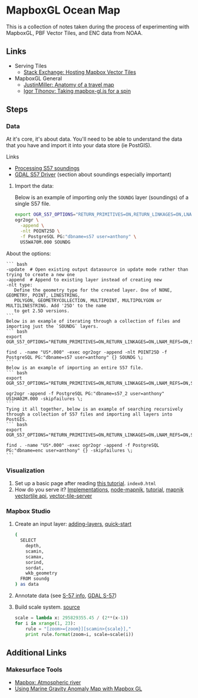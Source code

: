 # MapboxGL Ocean Map

This is a collection of notes taken during the process of experimenting with MapboxGL, PBF Vector Tiles, and ENC data from NOAA.

## Links

* Serving Tiles
  * [Stack Exchange: Hosting Mapbox Vector Tiles](http://gis.stackexchange.com/questions/125037/self-hosting-mapbox-vector-tiles)
* MapboxGL General
  * [JustinMiller: Anatomy of a travel map](http://justinmiller.io/posts/2015/01/20/anatomy-of-a-travel-map/)
  * [Igor Tihonov: Taking mapbox-gl.js for a spin](http://igortihonov.com/2014/10/21/taking-mapbox-gl-for-a-spin/)

## Steps

### Data

At it's core, it's about data. You'll need to be able to understand the data that you have and import it into your data store (ie PostGIS).

Links
* [Processing S57 soundings](http://blog.perrygeo.net/2005/12/03/hello-world/)
* [GDAL S57 Driver](http://www.gdal.org/drv_s57.html) (section about soundings especially important)



1. Import the data:

    Below is an example of importing only the `SOUNDG` layer (soundings) of a single S57 file.
    ``` bash
    export OGR_S57_OPTIONS="RETURN_PRIMITIVES=ON,RETURN_LINKAGES=ON,LNAM_REFS=ON,SPLIT_MULTIPOINT=ON,ADD_SOUNDG_DEPTH=ON"
    ogr2ogr \
      -append \
      -nlt POINT25D \
      -f PostgreSQL PG:"dbname=s57 user=anthony" \
      US5WA70M.000 SOUNDG
    ```
About the options:

    ``` bash
    -update  # Open existing output datasource in update mode rather than trying to create a new one
    -append  # Append to existing layer instead of creating new
    -nlt type:
       Define the geometry type for the created layer. One of NONE, GEOMETRY, POINT, LINESTRING,
       POLYGON, GEOMETRYCOLLECTION, MULTIPOINT, MULTIPOLYGON or MULTILINESTRING. Add '25D' to the name
       to get 2.5D versions.
    ```
    Below is an example of iterating through a collection of files and importing just the `SOUNDG` layers.
    ``` bash
    export OGR_S57_OPTIONS="RETURN_PRIMITIVES=ON,RETURN_LINKAGES=ON,LNAM_REFS=ON,SPLIT_MULTIPOINT=ON,ADD_SOUNDG_DEPTH=ON"

    find . -name "US*.000" -exec ogr2ogr -append -nlt POINT25D -f PostgreSQL PG:"dbname=s57 user=anthony" {} SOUNDG \;
    ```
    Below is an example of importing an entire S57 file.
    ``` bash
    export OGR_S57_OPTIONS="RETURN_PRIMITIVES=ON,RETURN_LINKAGES=ON,LNAM_REFS=ON,SPLIT_MULTIPOINT=ON,ADD_SOUNDG_DEPTH=ON"

    ogr2ogr -append -f PostgreSQL PG:"dbname=s57_2 user=anthony" US1HA02M.000 -skipfailures \;
    ```
    Tying it all together, below is an example of searching recursively through a collection of S57 files and importing all layers into PostGIS.
    ``` bash
    export OGR_S57_OPTIONS="RETURN_PRIMITIVES=ON,RETURN_LINKAGES=ON,LNAM_REFS=ON,SPLIT_MULTIPOINT=ON,ADD_SOUNDG_DEPTH=ON"

    find . -name "US*.000" -exec ogr2ogr -append -f PostgreSQL PG:"dbname=enc user=anthony" {} -skipfailures \;
    ```

### Visualization

1. Set up a basic page after reading [this tutorial](https://gist.github.com/mapmeld/8866414b7fc8940e8540).  `index0.html`
1. How do you serve it?  [Implementations](https://github.com/mapbox/vector-tile-spec/wiki/Implementations), [node-mapnik](https://github.com/mapnik/node-mapnik), [tutorial](http://www.sparkgeo.com/labs/big/), [mapnik vectortile api](https://github.com/mapnik/node-mapnik/blob/master/docs/VectorTile.md), [vector-tile-server](https://github.com/artemp/vector-tile-server)

### Mapbox Studio

1. Create an input layer: [adding-layers](https://www.mapbox.com/tilemill/docs/manual/adding-layers/), [quick-start](https://www.mapbox.com/mapbox-studio/source-quickstart/)

    ``` bash
    (
      SELECT
        depth,
        scamin,
        scamax,
        sorind,
        sordat,
        wkb_geometry
      FROM soundg
    ) as data
    ```
1. Annotate data (see [S-57 info](http://www.caris.com/S-57/frames/S57catalog.htm), [GDAL S-57](http://gdal.org/1.11/ogr/drv_s57.html))
1. Build scale system. [source](http://msdn.microsoft.com/en-us/library/bb259689.aspx)

    ``` python
    scale = lambda x: 295829355.45 / (2**(x-1))
    for i in xrange(1, 23):
        rule = "[zoom>={zoom}][scamin>{scale}],"
        print rule.format(zoom=i, scale=scale(i))
    ```



## Additional Links

### Makesurface Tools

- [Mapbox: Atmospheric river](https://www.mapbox.com/blog/atmospheric-river/)
- [Using Marine Gravity Anomaly Map with Mapbox GL
](http://mpetroff.net/2014/10/marine-gravity-mapbox-gl/)
